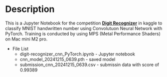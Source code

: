 # Description
This is a Jupyter Notebook for the competition **[Digit Recognizer](https://www.kaggle.com/competitions/digit-recognizer/overview)** in kaggle to classify MNIST handwritten number using Convolutuon Neural Network with PyTorch. Training is conducted by using MPS (Metal Performance Shaders) on Mac mini M2 pro.

* File List
  * digit-recognizer_cnn_PyTorch.ipynb - Jupyter notebook
  * cnn_model_20241215_0639.pth - saved model
  * submission_cnn_20241215_0639.csv - submissin data with score of 0.99389
